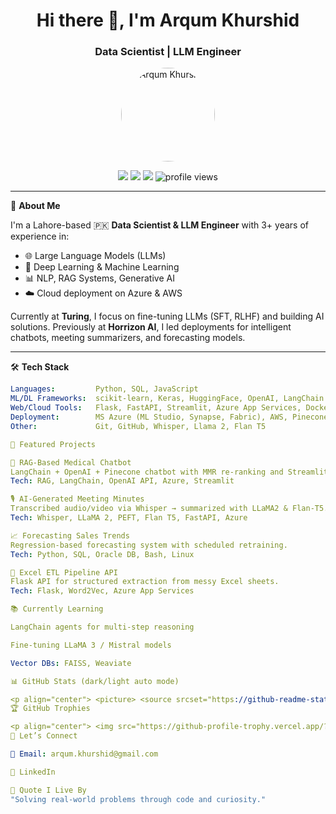 <h1 align="center">Hi there 👋, I'm Arqum Khurshid</h1>
<h3 align="center">Data Scientist | LLM Engineer</h3>

<p align="center">
  <img src="https://avatars.githubusercontent.com/u/87085910?v=4" alt="Arqum Khurshid" width="150" style="border-radius:50%"/>
</p>

<p align="center">
  <a href="mailto:arqum.khurshid@gmail.com"><img src="https://img.shields.io/badge/Email-D14836?style=flat-square&logo=gmail&logoColor=white"/></a>
  <a href="https://linkedin.com/in/arqum-k"><img src="https://img.shields.io/badge/LinkedIn-blue?style=flat-square&logo=linkedin"/></a>
  <a href="https://github.com/arqumk"><img src="https://img.shields.io/github/followers/arqumk?style=social"/></a>
  <img src="https://komarev.com/ghpvc/?username=arqum-k&label=Visitors&color=0e75b6&style=flat" alt="profile views"/>
</p>

---

🎯 **About Me**

I'm a Lahore-based 🇵🇰 **Data Scientist & LLM Engineer** with 3+ years of experience in:

- 🌐 Large Language Models (LLMs)
- 🧠 Deep Learning & Machine Learning
- 📊 NLP, RAG Systems, Generative AI
- ☁️ Cloud deployment on Azure & AWS

Currently at **Turing**, I focus on fine-tuning LLMs (SFT, RLHF) and building AI solutions. Previously at **Horrizon AI**, I led deployments for intelligent chatbots, meeting summarizers, and forecasting models.

---

🛠️ **Tech Stack**

```yaml
Languages:         Python, SQL, JavaScript
ML/DL Frameworks:  scikit-learn, Keras, HuggingFace, OpenAI, LangChain
Web/Cloud Tools:   Flask, FastAPI, Streamlit, Azure App Services, Docker
Deployment:        MS Azure (ML Studio, Synapse, Fabric), AWS, Pinecone
Other:             Git, GitHub, Whisper, Llama 2, Flan T5

🚀 Featured Projects

💊 RAG-Based Medical Chatbot
LangChain + OpenAI + Pinecone chatbot with MMR re-ranking and Streamlit UI.
Tech: RAG, LangChain, OpenAI API, Azure, Streamlit

🎙️ AI-Generated Meeting Minutes
Transcribed audio/video via Whisper → summarized with LLaMA2 & Flan-T5.
Tech: Whisper, LLaMA 2, PEFT, Flan T5, FastAPI, Azure

📈 Forecasting Sales Trends
Regression-based forecasting system with scheduled retraining.
Tech: Python, SQL, Oracle DB, Bash, Linux

📂 Excel ETL Pipeline API
Flask API for structured extraction from messy Excel sheets.
Tech: Flask, Word2Vec, Azure App Services

📚 Currently Learning

LangChain agents for multi-step reasoning

Fine-tuning LLaMA 3 / Mistral models

Vector DBs: FAISS, Weaviate

📊 GitHub Stats (dark/light auto mode)

<p align="center"> <picture> <source srcset="https://github-readme-stats.vercel.app/api?username=arqum-k&show_icons=true&theme=default" media="(prefers-color-scheme: light)" /> <source srcset="https://github-readme-stats.vercel.app/api?username=arqum-k&show_icons=true&theme=tokyonight" media="(prefers-color-scheme: dark)" /> <img src="https://github-readme-stats.vercel.app/api?username=arqum-k&show_icons=true" /> </picture> <br/> <img src="https://github-readme-stats.vercel.app/api/top-langs/?username=arqum-k&layout=compact&theme=tokyonight" /> </p>
🏆 GitHub Trophies

<p align="center"> <img src="https://github-profile-trophy.vercel.app/?username=arqum-k&theme=gruvbox&row=1&column=7" /> </p>
🤝 Let’s Connect

📧 Email: arqum.khurshid@gmail.com

🔗 LinkedIn

💬 Quote I Live By
"Solving real-world problems through code and curiosity."
